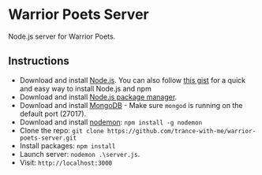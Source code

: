 # Warrior Poets Server

Node.js server for Warrior Poets.

## Instructions
* Download and install [Node.js](http://www.nodejs.org/download/). You can also follow [this gist](https://gist.github.com/isaacs/579814) for a quick and easy way to install Node.js and npm
* Download and install [Node.js package manager](https://github.com/npm/npm).
* Download and install [MongoDB](http://docs.mongodb.org/manual/installation/) - Make sure `mongod` is running on the default port (27017).
* Download and install [nodemon](http://nodemon.io/): `npm install -g nodemon`
* Clone the repo: `git clone https://github.com/trance-with-me/warrior-poets-server.git`
* Install packages: `npm install`
* Launch server: `nodemon .\server.js`. 
* Visit: `http://localhost:3000`